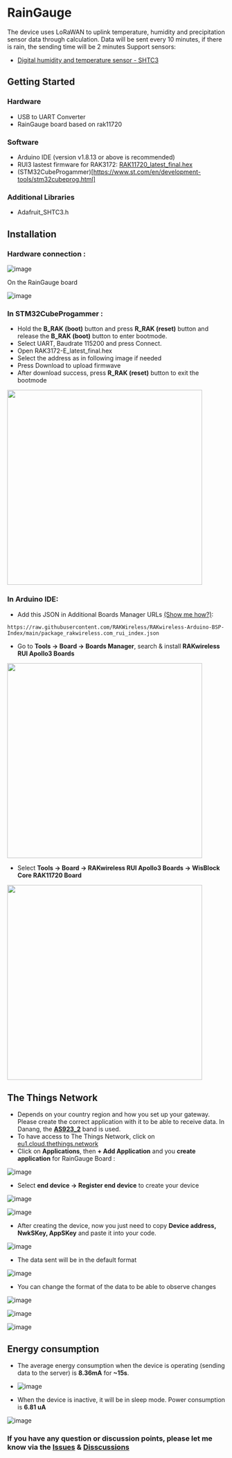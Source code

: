 # RainGauge
The device uses LoRaWAN to uplink temperature, humidity and precipitation sensor data through calculation.
Data will be sent every 10 minutes, if there is rain, the sending time will be 2 minutes
Support sensors:
- [Digital humidity and temperature sensor - SHTC3](https://www.sensirion.com/products/catalog/SHTC3/)

## Getting Started

### Hardware

- USB to UART Converter
- RainGauge board based on rak11720

### Software

- Arduino IDE (version v1.8.13 or above is recommended)
- RUI3 lastest firmware for RAK3172: [RAK11720_latest_final.hex](https://downloads.rakwireless.com/RUI/RUI3/Image/RAK11720_latest_final.hex)
- (STM32CubeProgammer)[https://www.st.com/en/development-tools/stm32cubeprog.html]

### Additional Libraries

- Adafruit_SHTC3.h


## Installation

### Hardware connection :

![image](https://github.com/XuanMinh201/RainGauge/assets/75436464/43590e25-210d-4a73-9fea-75715c76654b)

On the RainGauge board

![image](https://github.com/FabienFerrero/RainGauge_BLE/blob/main/Picture/RainGauge-connect_1.jpg)

### In STM32CubeProgammer :
  -  Hold the **B_RAK (boot)** button and press **R_RAK (reset)** button and release the **B_RAK (boot)** button to enter bootmode.
  -  Select UART, Baudrate 115200 and press Connect.
  -  Open RAK3172-E_latest_final.hex
  -  Select the address as in following image if needed
  -  Press Download to upload firmwave
  -  After download success, press **R_RAK (reset)** button to exit the bootmode
    
<!-- ![image](https://github.com/BASSO-Jostin/RainGauge_BLE/blob/main/Picture/Fichier_RAK11720_hex.PNG) -->
<img src="https://github.com/BASSO-Jostin/RainGauge_BLE/blob/main/Picture/Fichier_RAK11720_hex.PNG" height="450">

### In Arduino IDE:
  -  Add this JSON in Additional Boards Manager URLs [\(Show me how?\)](https://support.arduino.cc/hc/en-us/articles/360016466340-Add-third-party-platforms-to-the-Boards-Manager-in-Arduino-IDE):

```  
https://raw.githubusercontent.com/RAKWireless/RAKwireless-Arduino-BSP-Index/main/package_rakwireless.com_rui_index.json
```

  -  Go to **Tools -> Board -> Boards Manager**, search & install **RAKwireless RUI Apollo3 Boards**

<!-- ![image](https://github.com/BASSO-Jostin/RainGauge_BLE/blob/main/Picture/Apollo3_installation.PNG) -->
<img src="https://github.com/BASSO-Jostin/RainGauge_BLE/blob/main/Picture/Apollo3_installation2.PNG" height="450">

  -  Select **Tools -> Board -> RAKwireless RUI Apollo3 Boards -> WisBlock Core RAK11720 Board**
    
<!-- ![image](https://github.com/BASSO-Jostin/RainGauge_BLE/blob/main/Picture/Selection_of_Apollo3.png) -->
<img src="https://github.com/BASSO-Jostin/RainGauge_BLE/blob/main/Picture/Selection_of_Apollo3.png" height="450">


## The Things Network
- Depends on your country region and how you set up your gateway. Please create the correct application with it to be able to receive data. In Danang, the [**AS923_2**](https://ns.docs.everynet.io/channel_plans/AS920-923.html) band is used.
- To have access to The Things Network, click on [eu1.cloud.thethings.network](https://eu1.cloud.thethings.network/console/)
- Click on **Applications**, then **+ Add Application** and you **create application** for RainGauge Board : 
  
![image](https://github.com/BASSO-Jostin/RainGauge_BLE/blob/main/Picture/application_creation.PNG)

- Select **end device -> Register end device** to create your device
  
![image](https://github.com/BASSO-Jostin/RainGauge_BLE/blob/main/Picture/Version_lorawan1.PNG)

![image](https://github.com/BASSO-Jostin/RainGauge_BLE/blob/main/Picture/Version_lorawan_end.PNG)

- After creating the device, now you just need to copy **Device address, NwkSKey, AppSKey** and paste it into your code.
  
![image](https://github.com/XuanMinh201/RainGauge/assets/75436464/8cf5e5bc-677c-4cd7-925a-3b8f63af2f02)

- The data sent will be in the default format
  
![image](https://github.com/XuanMinh201/RainGauge/assets/75436464/e0ee5e85-7242-4a3e-989e-dfcfdc9c6fe4)

- You can change the format of the data to be able to observe changes
  
![image](https://github.com/XuanMinh201/RainGauge/assets/75436464/2781e16a-544a-484d-b850-0a4cea05c686)

![image](https://github.com/XuanMinh201/RainGauge/assets/75436464/8319f2fe-63a4-4159-a227-730c41d03d47)

![image](https://github.com/XuanMinh201/RainGauge/assets/75436464/bacd2547-f00b-4ce3-921c-7f5aad7f8b5a)

## Energy consumption
- The average energy consumption when the device is operating (sending data to the server) is **8.36mA** for **~15s**.
  
- ![image](https://github.com/XuanMinh201/RainGauge/assets/75436464/788eb731-e495-4512-936f-1b925529a2cb)

- When the device is inactive, it will be in sleep mode. Power consumption is **6.81 uA**
  
![image](https://github.com/XuanMinh201/RainGauge/assets/75436464/86c0f74d-2d5f-4a63-b74b-9b4ac87fee55)

### If you have any question or discussion points, please let me know via the [Issues](https://github.com/XuanMinh201/RainGauge/issues) & [Disscussions](https://github.com/XuanMinh201/RainGauge/discussions)





